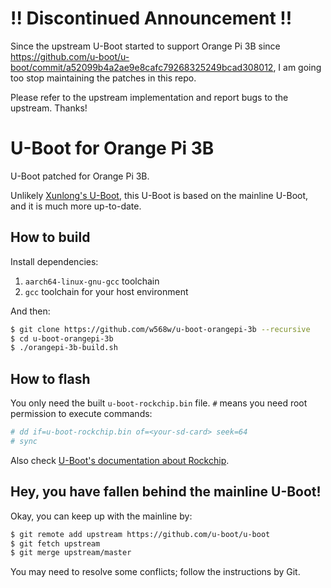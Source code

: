 # !! Discontinued Announcement !!
Since the upstream U-Boot started to support Orange Pi 3B since <https://github.com/u-boot/u-boot/commit/a52099b4a2ae9e8cafc79268325249bcad308012>, I am going too stop maintaining the patches in this repo. 

Please refer to the upstream implementation and report bugs to the upstream. Thanks!

# U-Boot for Orange Pi 3B

U-Boot patched for Orange Pi 3B.

Unlikely [Xunlong's U-Boot](https://github.com/orangepi-xunlong/u-boot-orangepi/), this U-Boot is based on the mainline U-Boot, and it is much more up-to-date.

## How to build

Install dependencies:

1. `aarch64-linux-gnu-gcc` toolchain
2. `gcc` toolchain for your host environment

And then:

```bash
$ git clone https://github.com/w568w/u-boot-orangepi-3b --recursive
$ cd u-boot-orangepi-3b
$ ./orangepi-3b-build.sh
```

## How to flash
You only need the built `u-boot-rockchip.bin` file. `#` means you need root permission to execute commands:

```bash
# dd if=u-boot-rockchip.bin of=<your-sd-card> seek=64
# sync
```

Also check [U-Boot's documentation about Rockchip](https://docs.u-boot.org/en/latest/board/rockchip/rockchip.html#flashing).

## Hey, you have fallen behind the mainline U-Boot!
Okay, you can keep up with the mainline by:

```bash
$ git remote add upstream https://github.com/u-boot/u-boot
$ git fetch upstream
$ git merge upstream/master
```

You may need to resolve some conflicts; follow the instructions by Git.
